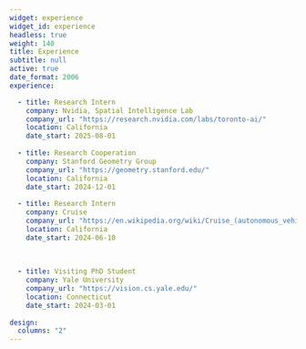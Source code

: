 ```yaml
---
widget: experience
widget_id: experience
headless: true
weight: 140
title: Experience
subtitle: null
active: true
date_format: 2006
experience:

  - title: Research Intern
    company: Nvidia, Spatial Intelligence Lab
    company_url: "https://research.nvidia.com/labs/toronto-ai/"
    location: California
    date_start: 2025-08-01
    
  - title: Research Cooperation
    company: Stanford Geometry Group
    company_url: "https://geometry.stanford.edu/"
    location: California
    date_start: 2024-12-01
    
  - title: Research Intern
    company: Cruise
    company_url: "https://en.wikipedia.org/wiki/Cruise_(autonomous_vehicle)"
    location: California
    date_start: 2024-06-10
    
    
      
  - title: Visiting PhD Student
    company: Yale University
    company_url: "https://vision.cs.yale.edu/"
    location: Connecticut
    date_start: 2024-03-01
        
design:
  columns: "2"
---
```

